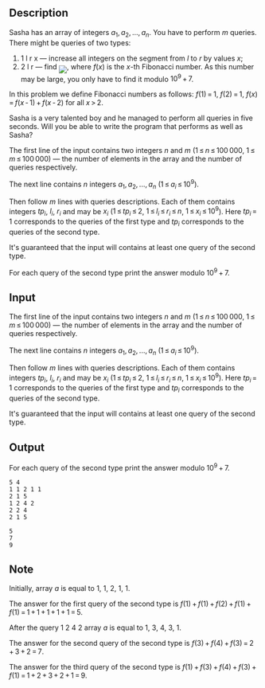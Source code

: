 ## Description

<div><p>Sasha has an array of integers <span class="tex-span"><i>a</i><sub class="lower-index">1</sub>, <i>a</i><sub class="lower-index">2</sub>, ..., <i>a</i><sub class="lower-index"><i>n</i></sub></span>. You have to perform <span class="tex-span"><i>m</i></span> queries. There might be queries of two types:</p><ol> <li> <span class="tex-font-style-tt">1 l r x</span>&nbsp;— increase all integers on the segment from <span class="tex-span"><i>l</i></span> to <span class="tex-span"><i>r</i></span> by values <span class="tex-span"><i>x</i></span>; </li><li> <span class="tex-font-style-tt">2 l r</span>&nbsp;— find <img align="middle" class="tex-formula" src="file://G4LZGSFn.png" style="max-width: 100.0%;max-height: 100.0%;">, where <span class="tex-span"><i>f</i>(<i>x</i>)</span> is the <span class="tex-span"><i>x</i></span>-th Fibonacci number. As this number may be large, you only have to find it modulo <span class="tex-span">10<sup class="upper-index">9</sup> + 7</span>. </li></ol><p>In this problem we define Fibonacci numbers as follows: <span class="tex-span"><i>f</i>(1) = 1</span>, <span class="tex-span"><i>f</i>(2) = 1</span>, <span class="tex-span"><i>f</i>(<i>x</i>) = <i>f</i>(<i>x</i> - 1) + <i>f</i>(<i>x</i> - 2)</span> for all <span class="tex-span"><i>x</i> &gt; 2</span>.</p><p>Sasha is a very talented boy and he managed to perform all queries in five seconds. Will you be able to write the program that performs as well as Sasha?</p></div><div class="input-specification"><p>The first line of the input contains two integers <span class="tex-span"><i>n</i></span> and <span class="tex-span"><i>m</i></span> (<span class="tex-span">1 ≤ <i>n</i> ≤ 100 000</span>, <span class="tex-span">1 ≤ <i>m</i> ≤ 100 000</span>)&nbsp;— the number of elements in the array and the number of queries respectively.</p><p>The next line contains <span class="tex-span"><i>n</i></span> integers <span class="tex-span"><i>a</i><sub class="lower-index">1</sub>, <i>a</i><sub class="lower-index">2</sub>, ..., <i>a</i><sub class="lower-index"><i>n</i></sub></span> (<span class="tex-span">1 ≤ <i>a</i><sub class="lower-index"><i>i</i></sub> ≤ 10<sup class="upper-index">9</sup></span>).</p><p>Then follow <span class="tex-span"><i>m</i></span> lines with queries descriptions. Each of them contains integers <span class="tex-span"><i>tp</i><sub class="lower-index"><i>i</i></sub></span>, <span class="tex-span"><i>l</i><sub class="lower-index"><i>i</i></sub></span>, <span class="tex-span"><i>r</i><sub class="lower-index"><i>i</i></sub></span> and may be <span class="tex-span"><i>x</i><sub class="lower-index"><i>i</i></sub></span> (<span class="tex-span">1 ≤ <i>tp</i><sub class="lower-index"><i>i</i></sub> ≤ 2</span>, <span class="tex-span">1 ≤ <i>l</i><sub class="lower-index"><i>i</i></sub> ≤ <i>r</i><sub class="lower-index"><i>i</i></sub> ≤ <i>n</i></span>, <span class="tex-span">1 ≤ <i>x</i><sub class="lower-index"><i>i</i></sub> ≤ 10<sup class="upper-index">9</sup></span>). Here <span class="tex-span"><i>tp</i><sub class="lower-index"><i>i</i></sub> = 1</span> corresponds to the queries of the first type and <span class="tex-span"><i>tp</i><sub class="lower-index"><i>i</i></sub></span> corresponds to the queries of the second type.</p><p>It's guaranteed that the input will contains at least one query of the second type.</p></div><div class="output-specification"><p>For each query of the second type print the answer modulo <span class="tex-span">10<sup class="upper-index">9</sup> + 7</span>.</p></div>

## Input

<p>The first line of the input contains two integers <span class="tex-span"><i>n</i></span> and <span class="tex-span"><i>m</i></span> (<span class="tex-span">1 ≤ <i>n</i> ≤ 100 000</span>, <span class="tex-span">1 ≤ <i>m</i> ≤ 100 000</span>)&nbsp;— the number of elements in the array and the number of queries respectively.</p><p>The next line contains <span class="tex-span"><i>n</i></span> integers <span class="tex-span"><i>a</i><sub class="lower-index">1</sub>, <i>a</i><sub class="lower-index">2</sub>, ..., <i>a</i><sub class="lower-index"><i>n</i></sub></span> (<span class="tex-span">1 ≤ <i>a</i><sub class="lower-index"><i>i</i></sub> ≤ 10<sup class="upper-index">9</sup></span>).</p><p>Then follow <span class="tex-span"><i>m</i></span> lines with queries descriptions. Each of them contains integers <span class="tex-span"><i>tp</i><sub class="lower-index"><i>i</i></sub></span>, <span class="tex-span"><i>l</i><sub class="lower-index"><i>i</i></sub></span>, <span class="tex-span"><i>r</i><sub class="lower-index"><i>i</i></sub></span> and may be <span class="tex-span"><i>x</i><sub class="lower-index"><i>i</i></sub></span> (<span class="tex-span">1 ≤ <i>tp</i><sub class="lower-index"><i>i</i></sub> ≤ 2</span>, <span class="tex-span">1 ≤ <i>l</i><sub class="lower-index"><i>i</i></sub> ≤ <i>r</i><sub class="lower-index"><i>i</i></sub> ≤ <i>n</i></span>, <span class="tex-span">1 ≤ <i>x</i><sub class="lower-index"><i>i</i></sub> ≤ 10<sup class="upper-index">9</sup></span>). Here <span class="tex-span"><i>tp</i><sub class="lower-index"><i>i</i></sub> = 1</span> corresponds to the queries of the first type and <span class="tex-span"><i>tp</i><sub class="lower-index"><i>i</i></sub></span> corresponds to the queries of the second type.</p><p>It's guaranteed that the input will contains at least one query of the second type.</p>

## Output

<p>For each query of the second type print the answer modulo <span class="tex-span">10<sup class="upper-index">9</sup> + 7</span>.</p>





```input1
5 4
1 1 2 1 1
2 1 5
1 2 4 2
2 2 4
2 1 5

```




```output1
5
7
9

```



## Note

<p>Initially, array <span class="tex-span"><i>a</i></span> is equal to <span class="tex-span">1</span>, <span class="tex-span">1</span>, <span class="tex-span">2</span>, <span class="tex-span">1</span>, <span class="tex-span">1</span>.</p><p>The answer for the first query of the second type is <span class="tex-span"><i>f</i>(1) + <i>f</i>(1) + <i>f</i>(2) + <i>f</i>(1) + <i>f</i>(1) = 1 + 1 + 1 + 1 + 1 = 5</span>. </p><p>After the query <span class="tex-font-style-tt">1 2 4 2</span> array <span class="tex-span"><i>a</i></span> is equal to <span class="tex-span">1</span>, <span class="tex-span">3</span>, <span class="tex-span">4</span>, <span class="tex-span">3</span>, <span class="tex-span">1</span>.</p><p>The answer for the second query of the second type is <span class="tex-span"><i>f</i>(3) + <i>f</i>(4) + <i>f</i>(3) = 2 + 3 + 2 = 7</span>.</p><p>The answer for the third query of the second type is <span class="tex-span"><i>f</i>(1) + <i>f</i>(3) + <i>f</i>(4) + <i>f</i>(3) + <i>f</i>(1) = 1 + 2 + 3 + 2 + 1 = 9</span>.</p>
